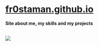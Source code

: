 # [fr0staman.github.io](https://fr0staman.github.io)

<div align="left">
  <strong>Site about me, my skills and my projects<strong>
</div>

\
<a href="https://fr0staman.github.io" alt="Content of the fr0staman.github.io">
  <img src="https://user-images.githubusercontent.com/77665176/189489430-d2d4bd0f-7af9-4bd4-98ac-9f6672ff3cb0.png">
</a>
